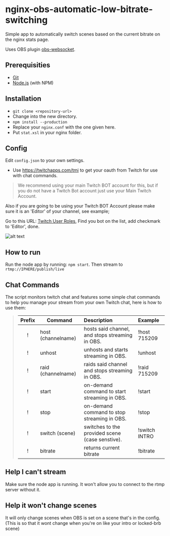 

# nginx-obs-automatic-low-bitrate-switching

Simple app to automatically switch scenes based on the current bitrate on the nginx stats page.

Uses OBS plugin <a href="https://github.com/Palakis/obs-websocket">obs-websocket</a>.

## Prerequisities

- [Git](http://git-scm.com/)
- [Node.js](http://nodejs.org/) (with NPM)

## Installation

- `git clone <repository-url>`
- Change into the new directory.
- `npm install --production`
- Replace your `nginx.conf` with the one given here.
- Put `stat.xsl` in your nginx folder.

## Config

Edit `config.json` to your own settings.
 - Use https://twitchapps.com/tmi to get your oauth from Twitch for use with chat commands.
> We recommend using your main Twitch BOT account for this, but if you do not have a Twitch Bot account just use your Main Twitch Account.

Also if you are going to be using your Twitch BOT Account please make sure it is an 'Editor' of your channel, see example;

Go to this URL: [Twitch User Roles](https://www.twitch.tv/dashboard/roles/), Find you bot on the list, add checkmark to 'Editor', done.

![alt text](https://i.imgur.com/yRlBe5U.png "Setting your bot as Editor")

## How to run

Run the node app by running: `npm start`. Then stream to `rtmp://IPHERE/publish/live`

## Chat Commands

The script monitors twitch chat and features some simple chat commands to help you manage your stream from your own Twitch chat, here is how to use them:

>| Prefix  | Command        | Description          | Example  |
>|:-------:| ------------- |:-------------| :----------------------|
>| !       | host (channelname) | hosts said channel, and stops streaming in OBS. | !host 715209 |
>| !       | unhost      | unhosts and starts streaming in OBS.      |   !unhost  |
>| !       | raid (channelname) | raids said channel and stops streaming in OBS.      |   !raid 715209  |
>| !       | start | on-demand command to start streaming in OBS.      |    !start |
>| !       | stop | on-demand command to stop streaming in OBS.      |    !stop |
>| !       | switch (scene) | switches to the provided scene (case senstive).      |    !switch INTRO|
>| !       | bitrate | returns current bitrate | !bitrate |

## Help I can't stream

Make sure the node app is running. It won't allow you to connect to the rtmp server without it.

## Help it won't change scenes

It will only change scenes when OBS is set on a scene that's in the config.  
(This is so that it wont change when you're on like your intro or locked-brb scene)
